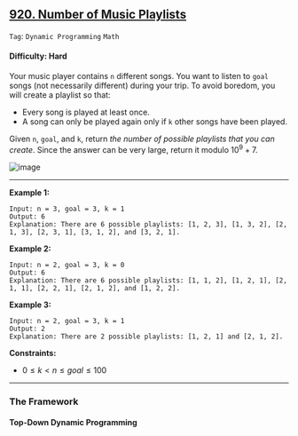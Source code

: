 ## [920. Number of Music Playlists](https://leetcode.com/problems/number-of-music-playlists)

```Tag```: ```Dynamic Programming``` ```Math```

#### Difficulty: Hard

Your music player contains ```n``` different songs. You want to listen to ```goal``` songs (not necessarily different) during your trip. To avoid boredom, you will create a playlist so that:

- Every song is played at least once.
- A song can only be played again only if ```k``` other songs have been played.

Given ```n```, ```goal```, and ```k```, return _the number of possible playlists that you can create_. Since the answer can be very large, return it modulo $10^{9} + 7$.

![image](https://github.com/quananhle/Python/assets/35042430/698a925c-3072-4b75-9e65-2e06571051d4)

---

__Example 1:__
```
Input: n = 3, goal = 3, k = 1
Output: 6
Explanation: There are 6 possible playlists: [1, 2, 3], [1, 3, 2], [2, 1, 3], [2, 3, 1], [3, 1, 2], and [3, 2, 1].
```

__Example 2:__
```
Input: n = 2, goal = 3, k = 0
Output: 6
Explanation: There are 6 possible playlists: [1, 1, 2], [1, 2, 1], [2, 1, 1], [2, 2, 1], [2, 1, 2], and [1, 2, 2].
```

__Example 3:__
```
Input: n = 2, goal = 3, k = 1
Output: 2
Explanation: There are 2 possible playlists: [1, 2, 1] and [2, 1, 2].
```

__Constraints:__

- $0 \le k < n \le goal \le 100$

---

### The Framework

#### Top-Down Dynamic Programming

```Python

```

```Python

```
